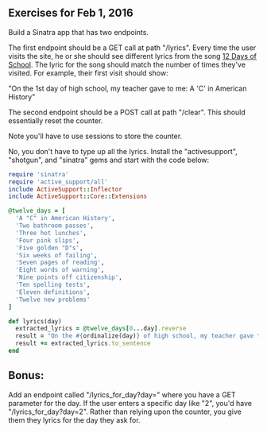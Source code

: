 ## Exercises for Feb 1, 2016

Build a Sinatra app that has two endpoints.

The first endpoint should be a GET call at path "/lyrics". Every time the user visits the site, he or she should see different lyrics from the song [12 Days of School](http://www.dennydavis.net/poemfiles/xmas2.htm). The lyric for the song should match the number of times they've visited. For example, their first visit should show:

  "On the 1st day of high school, my teacher gave to me: A 'C' in American History"
  
The second endpoint should be a POST call at path "/clear". This should essentially reset the counter. 

Note you'll have to use sessions to store the counter. 

No, you don't have to type up all the lyrics. Install the "activesupport", "shotgun", and "sinatra" gems and start with the code below:

```ruby
require 'sinatra'
require 'active_support/all'
include ActiveSupport::Inflector
include ActiveSupport::Core::Extensions

@twelve_days = [
  'A "C" in American History',
  'Two bathroom passes',
  'Three hot lunches',
  'Four pink slips',
  'Five golden "D"s',
  'Six weeks of failing',
  'Seven pages of reading',
  'Eight words of warning',
  'Nine points off citizenship',
  'Ten spelling tests',
  'Eleven definitions',
  'Twelve new problems'
]

def lyrics(day)
  extracted_lyrics = @twelve_days[0...day].reverse
  result = "On the #{ordinalize(day)} of high school, my teacher gave to me: "
  result += extracted_lyrics.to_sentence
end
```

## Bonus: 

Add an endpoint called "/lyrics_for_day?day=" where you have a GET parameter for the day. If the user enters a specific day like "2",
you'd have "/lyrics_for_day?day=2". Rather than relying upon the counter, you give them they lyrics for the day they ask for.

